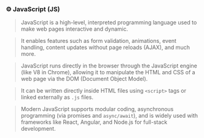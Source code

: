 ### ⚙️ JavaScript (JS)

> JavaScript is a high-level, interpreted programming language used to make web pages interactive and dynamic.

> It enables features such as form validation, animations, event handling, content updates without page reloads (AJAX), and much more.

> JavaScript runs directly in the browser through the JavaScript engine (like V8 in Chrome), allowing it to manipulate the HTML and CSS of a web page via the DOM (Document Object Model).

> It can be written directly inside HTML files using `<script>` tags or linked externally as `.js` files.

> Modern JavaScript supports modular coding, asynchronous programming (via promises and `async/await`), and is widely used with frameworks like React, Angular, and Node.js for full-stack development.

